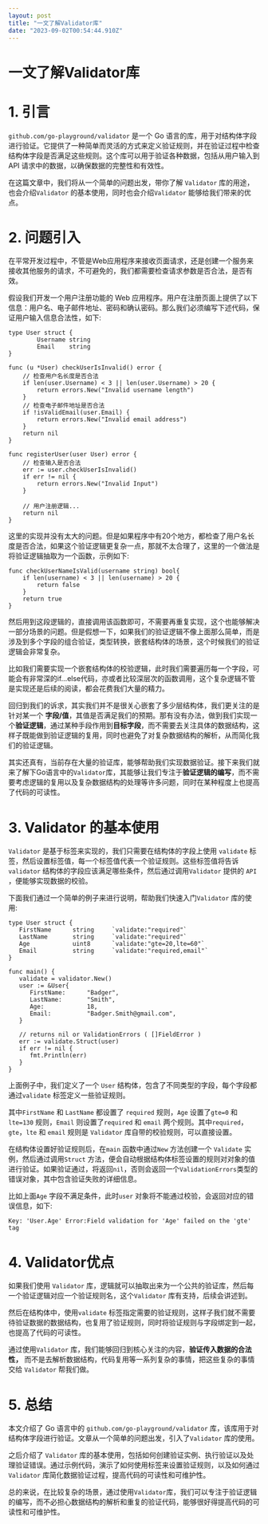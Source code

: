 ```yaml
---
layout: post
title: "一文了解Validator库"
date: "2023-09-02T00:54:44.910Z"
---
```

一文了解Validator库
==============

1\. 引言
======

`github.com/go-playground/validator` 是一个 Go 语言的库，用于对结构体字段进行验证。它提供了一种简单而灵活的方式来定义验证规则，并在验证过程中检查结构体字段是否满足这些规则。这个库可以用于验证各种数据，包括从用户输入到 API 请求中的数据，以确保数据的完整性和有效性。

在这篇文章中，我们将从一个简单的问题出发，带你了解 `Validator` 库的用途，也会介绍`Validator` 的基本使用，同时也会介绍`Validator` 能够给我们带来的优点。

2\. 问题引入
========

在平常开发过程中，不管是Web应用程序来接收页面请求，还是创建一个服务来接收其他服务的请求，不可避免的，我们都需要检查请求参数是否合法，是否有效。

假设我们开发一个用户注册功能的 Web 应用程序。用户在注册页面上提供了以下信息：用户名、电子邮件地址、密码和确认密码。那么我们必须编写下述代码，保证用户输入信息合法性，如下:

    type User struct {
            Username string
            Email    string
    }
    
    func (u *User) checkUserIsInvalid() error {
        // 检查用户名长度是否合法
        if len(user.Username) < 3 || len(user.Username) > 20 {
            return errors.New("Invalid username length")
        }
        // 检查电子邮件地址是否合法
        if !isValidEmail(user.Email) {
            return errors.New("Invalid email address")
        }
        return nil
    }
        
    func registerUser(user User) error {
        // 检查输入是否合法
        err := user.checkUserIsInvalid()
        if err != nil {
            return errors.New("Invalid Input")
        }
    
        // 用户注册逻辑...
        return nil
    }
    

这里的实现并没有太大的问题。但是如果程序中有20个地方，都检查了用户名长度是否合法，如果这个验证逻辑更复杂一点，那就不太合理了，这里的一个做法是将验证逻辑抽取为一个函数，示例如下:

    func checkUserNameIsValid(username string) bool{
        if len(username) < 3 || len(username) > 20 {
            return false
        }
        return true
    }
    

然后用到这段逻辑的，直接调用该函数即可，不需要再重复实现，这个也能够解决一部分场景的问题。但是假想一下，如果我们的验证逻辑不像上面那么简单，而是涉及到多个字段的组合验证，类型转换，嵌套结构体的场景，这个时候我们的验证逻辑会非常复杂。

比如我们需要实现一个嵌套结构体的校验逻辑，此时我们需要遍历每一个字段，可能会有非常深的if...else代码，亦或者比较深层次的函数调用，这个复杂逻辑不管是实现还是后续的阅读，都会花费我们大量的精力。

回归到我们的诉求，其实我们并不是很关心嵌套了多少层结构体，我们更关注的是针对某一个 **字段/值**，其值是否满足我们的预期。那有没有办法，做到我们实现一个**验证逻辑**，通过某种手段作用到**目标字段**，而不需要去关注具体的数据结构，这样子既能做到验证逻辑的复用，同时也避免了对复杂数据结构的解析，从而简化我们的验证逻辑。

其实还真有，当前存在大量的验证库，能够帮助我们实现数据验证。接下来我们就来了解下Go语言中的`Validator`库，其能够让我们专注于**验证逻辑的编写**，而不需要考虑逻辑的复用以及复杂数据结构的处理等许多问题，同时在某种程度上也提高了代码的可读性。

3\. Validator 的基本使用
===================

`Validator` 是基于标签来实现的，我们只需要在结构体的字段上使用 `validate` 标签，然后设置标签值，每一个标签值代表一个验证规则。这些标签值将告诉 `validator` 结构体的字段应该满足哪些条件，然后通过调用`Validator` 提供的 `API` ，便能够实现数据的校验。

下面我们通过一个简单的例子来进行说明，帮助我们快速入门`Validator` 库的使用:

    type User struct {
       FirstName      string     `validate:"required"`
       LastName       string     `validate:"required"`
       Age            uint8      `validate:"gte=20,lte=60"`
       Email          string     `validate:"required,email"`
    }
    
    func main() {
       validate = validator.New()
       user := &User{
          FirstName:      "Badger",
          LastName:       "Smith",
          Age:            18,
          Email:          "Badger.Smith@gmail.com",
       }
    
       // returns nil or ValidationErrors ( []FieldError )
       err := validate.Struct(user)
       if err != nil {
          fmt.Println(err)
       }
    }
    

上面例子中，我们定义了一个 `User` 结构体，包含了不同类型的字段，每个字段都通过`validate` 标签定义一些验证规则。

其中`FirstName` 和 `LastName` 都设置了 `required` 规则，`Age` 设置了`gte=0` 和 `lte=130` 规则，`Email` 则设置了`required` 和 `email` 两个规则。其中`required`，`gte`，`lte` 和 `email` 规则是 `Validator` 库自带的校验规则，可以直接设置。

在结构体设置好验证规则后，在`main` 函数中通过`New` 方法创建一个 `Validate` 实例，然后通过调用`Struct` 方法，便会自动根据结构体标签设置的规则对对象的值进行验证。如果验证通过，将返回`nil`，否则会返回一个`ValidationErrors`类型的错误对象，其中包含验证失败的详细信息。

比如上面`Age` 字段不满足条件，此时`user` 对象将不能通过校验，会返回对应的错误信息，如下:

    Key: 'User.Age' Error:Field validation for 'Age' failed on the 'gte' tag
    

4\. Validator优点
===============

如果我们使用 `Validator` 库，逻辑就可以抽取出来为一个公共的验证库，然后每一个验证逻辑对应一个验证规则名，这个`Validator` 库有支持，后续会讲述到。

然后在结构体中，使用`validate` 标签指定需要的验证规则，这样子我们就不需要待验证数据的数据结构，也复用了验证规则，同时将验证规则与字段绑定到一起，也提高了代码的可读性。

通过使用`Validator` 库，我们能够回归到核心关注的内容，**验证传入数据的合法性，** 而不是去解析数据结构，代码复用等一系列复杂的事情，把这些复杂的事情交给 `Validator` 帮我们做。

5\. 总结
======

本文介绍了 Go 语言中的 `github.com/go-playground/validator` 库，该库用于对结构体字段进行验证。文章从一个简单的问题出发，引入了`Validator` 库的使用。

之后介绍了 `Validator` 库的基本使用，包括如何创建验证实例、执行验证以及处理验证错误。通过示例代码，演示了如何使用标签来设置验证规则，以及如何通过 `Validator` 库简化数据验证过程，提高代码的可读性和可维护性。

总的来说，在比较复杂的场景，通过使用`Validator`库，我们可以专注于验证逻辑的编写，而不必担心数据结构的解析和重复的验证代码，能够很好得提高代码的可读性和可维护性。
